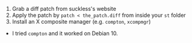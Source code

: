 
01. Grab a diff patch from suckless's website
02. Apply the patch by `patch < the_patch.diff` from inside your `st` folder
03. Install an X composite manager (e.g. `compton`, `xcompmgr`)
  - I tried `compton` and it worked on Debian 10.





